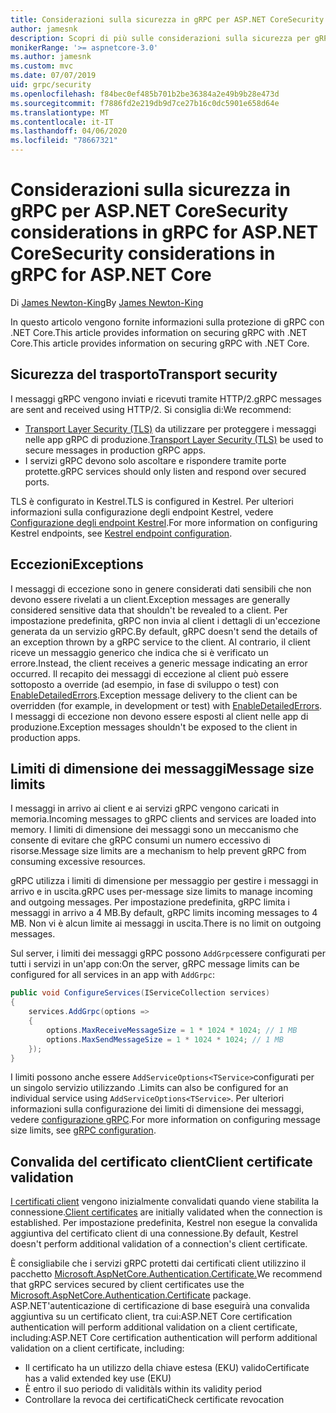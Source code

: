 ```yaml
---
title: Considerazioni sulla sicurezza in gRPC per ASP.NET CoreSecurity considerations in gRPC for ASP.NET Core
author: jamesnk
description: Scopri di più sulle considerazioni sulla sicurezza per gRPC per ASP.NET Core.
monikerRange: '>= aspnetcore-3.0'
ms.author: jamesnk
ms.custom: mvc
ms.date: 07/07/2019
uid: grpc/security
ms.openlocfilehash: f84bec0ef485b701b2be36384a2e49b9b28e473d
ms.sourcegitcommit: f7886fd2e219db9d7ce27b16c0dc5901e658d64e
ms.translationtype: MT
ms.contentlocale: it-IT
ms.lasthandoff: 04/06/2020
ms.locfileid: "78667321"
---
```

# <a name="security-considerations-in-grpc-for-aspnet-core"></a><span data-ttu-id="55343-103">Considerazioni sulla sicurezza in gRPC per ASP.NET CoreSecurity considerations in gRPC for ASP.NET Core</span><span class="sxs-lookup"><span data-stu-id="55343-103">Security considerations in gRPC for ASP.NET Core</span></span>

<span data-ttu-id="55343-104">Di [James Newton-King](https://twitter.com/jamesnk)</span><span class="sxs-lookup"><span data-stu-id="55343-104">By [James Newton-King](https://twitter.com/jamesnk)</span></span>

<span data-ttu-id="55343-105">In questo articolo vengono fornite informazioni sulla protezione di gRPC con .NET Core.This article provides information on securing gRPC with .NET Core.</span><span class="sxs-lookup"><span data-stu-id="55343-105">This article provides information on securing gRPC with .NET Core.</span></span>

## <a name="transport-security"></a><span data-ttu-id="55343-106">Sicurezza del trasporto</span><span class="sxs-lookup"><span data-stu-id="55343-106">Transport security</span></span>

<span data-ttu-id="55343-107">I messaggi gRPC vengono inviati e ricevuti tramite HTTP/2.</span><span class="sxs-lookup"><span data-stu-id="55343-107">gRPC messages are sent and received using HTTP/2.</span></span> <span data-ttu-id="55343-108">Si consiglia di:</span><span class="sxs-lookup"><span data-stu-id="55343-108">We recommend:</span></span>

* <span data-ttu-id="55343-109">[Transport Layer Security (TLS)](https://tools.ietf.org/html/rfc5246) da utilizzare per proteggere i messaggi nelle app gRPC di produzione.</span><span class="sxs-lookup"><span data-stu-id="55343-109">[Transport Layer Security (TLS)](https://tools.ietf.org/html/rfc5246) be used to secure messages in production gRPC apps.</span></span>
* <span data-ttu-id="55343-110">I servizi gRPC devono solo ascoltare e rispondere tramite porte protette.</span><span class="sxs-lookup"><span data-stu-id="55343-110">gRPC services should only listen and respond over secured ports.</span></span>

<span data-ttu-id="55343-111">TLS è configurato in Kestrel.</span><span class="sxs-lookup"><span data-stu-id="55343-111">TLS is configured in Kestrel.</span></span> <span data-ttu-id="55343-112">Per ulteriori informazioni sulla configurazione degli endpoint Kestrel, vedere [Configurazione degli endpoint Kestrel](xref:fundamentals/servers/kestrel#endpoint-configuration).</span><span class="sxs-lookup"><span data-stu-id="55343-112">For more information on configuring Kestrel endpoints, see [Kestrel endpoint configuration](xref:fundamentals/servers/kestrel#endpoint-configuration).</span></span>

## <a name="exceptions"></a><span data-ttu-id="55343-113">Eccezioni</span><span class="sxs-lookup"><span data-stu-id="55343-113">Exceptions</span></span>

<span data-ttu-id="55343-114">I messaggi di eccezione sono in genere considerati dati sensibili che non devono essere rivelati a un client.</span><span class="sxs-lookup"><span data-stu-id="55343-114">Exception messages are generally considered sensitive data that shouldn't be revealed to a client.</span></span> <span data-ttu-id="55343-115">Per impostazione predefinita, gRPC non invia al client i dettagli di un'eccezione generata da un servizio gRPC.</span><span class="sxs-lookup"><span data-stu-id="55343-115">By default, gRPC doesn't send the details of an exception thrown by a gRPC service to the client.</span></span> <span data-ttu-id="55343-116">Al contrario, il client riceve un messaggio generico che indica che si è verificato un errore.</span><span class="sxs-lookup"><span data-stu-id="55343-116">Instead, the client receives a generic message indicating an error occurred.</span></span> <span data-ttu-id="55343-117">Il recapito dei messaggi di eccezione al client può essere sottoposto a override (ad esempio, in fase di sviluppo o test) con [EnableDetailedErrors](xref:grpc/configuration#configure-services-options).</span><span class="sxs-lookup"><span data-stu-id="55343-117">Exception message delivery to the client can be overridden (for example, in development or test) with [EnableDetailedErrors](xref:grpc/configuration#configure-services-options).</span></span> <span data-ttu-id="55343-118">I messaggi di eccezione non devono essere esposti al client nelle app di produzione.</span><span class="sxs-lookup"><span data-stu-id="55343-118">Exception messages shouldn't be exposed to the client in production apps.</span></span>

## <a name="message-size-limits"></a><span data-ttu-id="55343-119">Limiti di dimensione dei messaggi</span><span class="sxs-lookup"><span data-stu-id="55343-119">Message size limits</span></span>

<span data-ttu-id="55343-120">I messaggi in arrivo ai client e ai servizi gRPC vengono caricati in memoria.</span><span class="sxs-lookup"><span data-stu-id="55343-120">Incoming messages to gRPC clients and services are loaded into memory.</span></span> <span data-ttu-id="55343-121">I limiti di dimensione dei messaggi sono un meccanismo che consente di evitare che gRPC consumi un numero eccessivo di risorse.</span><span class="sxs-lookup"><span data-stu-id="55343-121">Message size limits are a mechanism to help prevent gRPC from consuming excessive resources.</span></span>

<span data-ttu-id="55343-122">gRPC utilizza i limiti di dimensione per messaggio per gestire i messaggi in arrivo e in uscita.</span><span class="sxs-lookup"><span data-stu-id="55343-122">gRPC uses per-message size limits to manage incoming and outgoing messages.</span></span> <span data-ttu-id="55343-123">Per impostazione predefinita, gRPC limita i messaggi in arrivo a 4 MB.</span><span class="sxs-lookup"><span data-stu-id="55343-123">By default, gRPC limits incoming messages to 4 MB.</span></span> <span data-ttu-id="55343-124">Non vi è alcun limite ai messaggi in uscita.</span><span class="sxs-lookup"><span data-stu-id="55343-124">There is no limit on outgoing messages.</span></span>

<span data-ttu-id="55343-125">Sul server, i limiti dei messaggi gRPC possono `AddGrpc`essere configurati per tutti i servizi in un'app con:</span><span class="sxs-lookup"><span data-stu-id="55343-125">On the server, gRPC message limits can be configured for all services in an app with `AddGrpc`:</span></span>

```csharp
public void ConfigureServices(IServiceCollection services)
{
    services.AddGrpc(options =>
    {
        options.MaxReceiveMessageSize = 1 * 1024 * 1024; // 1 MB
        options.MaxSendMessageSize = 1 * 1024 * 1024; // 1 MB
    });
}
```

<span data-ttu-id="55343-126">I limiti possono anche essere `AddServiceOptions<TService>`configurati per un singolo servizio utilizzando .</span><span class="sxs-lookup"><span data-stu-id="55343-126">Limits can also be configured for an individual service using `AddServiceOptions<TService>`.</span></span> <span data-ttu-id="55343-127">Per ulteriori informazioni sulla configurazione dei limiti di dimensione dei messaggi, vedere [configurazione gRPC](xref:grpc/configuration).</span><span class="sxs-lookup"><span data-stu-id="55343-127">For more information on configuring message size limits, see [gRPC configuration](xref:grpc/configuration).</span></span>

## <a name="client-certificate-validation"></a><span data-ttu-id="55343-128">Convalida del certificato client</span><span class="sxs-lookup"><span data-stu-id="55343-128">Client certificate validation</span></span>

<span data-ttu-id="55343-129">[I certificati client](https://tools.ietf.org/html/rfc5246#section-7.4.4) vengono inizialmente convalidati quando viene stabilita la connessione.</span><span class="sxs-lookup"><span data-stu-id="55343-129">[Client certificates](https://tools.ietf.org/html/rfc5246#section-7.4.4) are initially validated when the connection is established.</span></span> <span data-ttu-id="55343-130">Per impostazione predefinita, Kestrel non esegue la convalida aggiuntiva del certificato client di una connessione.</span><span class="sxs-lookup"><span data-stu-id="55343-130">By default, Kestrel doesn't perform additional validation of a connection's client certificate.</span></span>

<span data-ttu-id="55343-131">È consigliabile che i servizi gRPC protetti dai certificati client utilizzino il pacchetto [Microsoft.AspNetCore.Authentication.Certificate.](xref:security/authentication/certauth)</span><span class="sxs-lookup"><span data-stu-id="55343-131">We recommend that gRPC services secured by client certificates use the [Microsoft.AspNetCore.Authentication.Certificate](xref:security/authentication/certauth) package.</span></span> <span data-ttu-id="55343-132">ASP.NET'autenticazione di certificazione di base eseguirà una convalida aggiuntiva su un certificato client, tra cui:ASP.NET Core certification authentication will perform additional validation on a client certificate, including:</span><span class="sxs-lookup"><span data-stu-id="55343-132">ASP.NET Core certification authentication will perform additional validation on a client certificate, including:</span></span>

* <span data-ttu-id="55343-133">Il certificato ha un utilizzo della chiave estesa (EKU) valido</span><span class="sxs-lookup"><span data-stu-id="55343-133">Certificate has a valid extended key use (EKU)</span></span>
* <span data-ttu-id="55343-134">È entro il suo periodo di validità</span><span class="sxs-lookup"><span data-stu-id="55343-134">Is within its validity period</span></span>
* <span data-ttu-id="55343-135">Controllare la revoca dei certificati</span><span class="sxs-lookup"><span data-stu-id="55343-135">Check certificate revocation</span></span>
